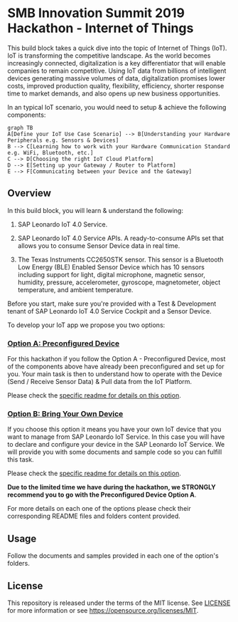 # SMB Innovation Summit 2019 Hackathon - Internet of Things
This build block takes a quick dive into the topic of Internet of Things (IoT). IoT is transforming the competitive landscape. As the world becomes increasingly connected, digitalization is a key differentiator that will enable companies to remain competitive. Using IoT data from billions of intelligent devices generating massive volumes of data, digitalization promises lower costs, improved production quality, flexibility, efficiency, shorter response time to market demands, and also opens up new business opportunities.

In an typical IoT scenario, you would need to setup & achieve the following components:
```mermaid
graph TB
A[Define your IoT Use Case Scenario] --> B[Understanding your Hardware Peripherals e.g. Sensors & Devices]
B --> C[Learning how to work with your Hardware Communication Standard e.g. WiFi, Bluetooth, etc.]
C --> D[Choosing the right IoT Cloud Platform]
D --> E[Setting up your Gateway / Router to Platform]
E --> F[Communicating between your Device and the Gateway]
```

## Overview

In this build block, you will learn & understand the following:

1. SAP Leonardo IoT 4.0 Service.

2. SAP Leonardo IoT 4.0 Service APIs.
A ready-to-consume APIs set that allows you to consume Sensor Device data in real time.

3. The Texas Instruments CC2650STK sensor. 
This sensor is a Bluetooth Low Energy (BLE) Enabled Sensor Device which has 10 sensors including support for light, digital microphone, magnetic sensor, humidity, pressure, accelerometer, gyroscope, magnetometer, object temperature, and ambient temperature.

Before you start, make sure you're provided with a Test & Development tenant of SAP Leonardo IoT 4.0 Service Cockpit and a Sensor Device.

To develop your IoT app we propose you two options:

### [Option A: Preconfigured Device](https://github.com/TrinidadMG/IoTBuildBlock/tree/master/A.%20Preconfigured%20Device)
For this hackathon if you follow the Option A - Preconfigured Device, most of the components above have already been preconfigured and set up for you.
Your main task is then to understand how to operate with the Device (Send / Receive Sensor Data) & Pull data from the IoT Platform.

Please check the [specific readme for details on this option](https://github.com/TrinidadMG/IoTBuildBlock/tree/master/A.%20Preconfigured%20Device).

### [Option B: Bring Your Own Device](https://github.com/TrinidadMG/IoTBuildBlock/tree/master/B.%20Bring%20Your%20Own%20Device) 
If you choose this option it means you have your own IoT device that you want to manage from SAP Leonardo IoT Service. In this case you will have to declare and configure your device in the SAP Leonardo IoT Service. We will provide you with some documents and sample code so you can fulfill this task.

Please check the [specific readme for details on this option](https://github.com/TrinidadMG/IoTBuildBlock/tree/master/B.%20Bring%20Your%20Own%20Device).

**Due to the limited time we have during the hackathon, we STRONGLY recommend you to go with the Preconfigured Device Option A**.

For more details on each one of the options please check their corresponding README files and folders content provided.

## Usage  
Follow the documents and samples provided in each one of the option's folders. 

## License
This repository is released under the terms of the MIT license. 
See [LICENSE](https://github.com/B1SA/hackathon/blob/master/LICENSE) for more information or see https://opensource.org/licenses/MIT.
